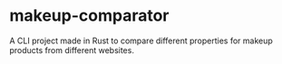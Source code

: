 # makeup-comparator
A CLI project made in Rust to compare different properties for makeup products from different websites.
